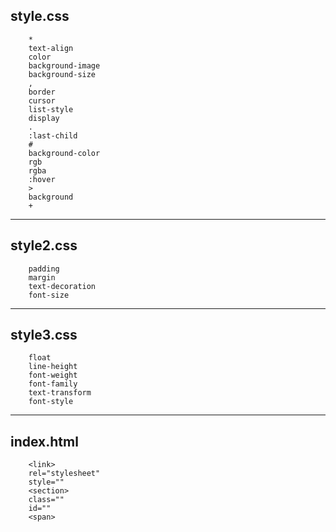 style.css
---------
        *
        text-align
        color
        background-image
        background-size
        ,
        border
        cursor
        list-style
        display
        .
        :last-child
        #
        background-color
        rgb
        rgba
        :hover
        >
        background
        +

-----------------------------------------
style2.css
----------

        padding
        margin
        text-decoration
        font-size

------------------------------------------
style3.css
----------

        float
        line-height
        font-weight
        font-family
        text-transform
        font-style

------------------------------------------
index.html
----------

        <link>
        rel="stylesheet"
        style=""
        <section>
        class=""
        id=""
        <span>














